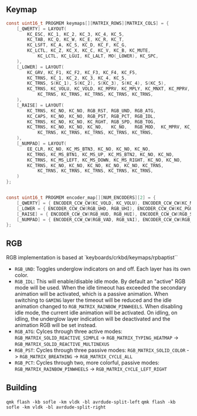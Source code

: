 ## Keymap

```c
const uint16_t PROGMEM keymaps[][MATRIX_ROWS][MATRIX_COLS] = {
	[_QWERTY] = LAYOUT(
        KC_ESC, KC_1, KC_2, KC_3, KC_4, KC_5,                                   KC_6, KC_7, KC_8, KC_9, KC_0, KC_BSPC,
        KC_TAB, KC_Q, KC_W, KC_E, KC_R, KC_T,                                   KC_Y, KC_U, KC_I, KC_O, KC_P, KC_RBRC,
        KC_LSFT, KC_A, KC_S, KC_D, KC_F, KC_G,                                  KC_H, KC_J, KC_K, KC_L, KC_SCLN, KC_QUOT,
        KC_LCTL, KC_Z, KC_X, KC_C, KC_V, KC_B, KC_MUTE,                 KC_MPLY, KC_N, KC_M, KC_COMM, KC_DOT, KC_SLSH, KC_RSFT,
            KC_LCTL, KC_LGUI, KC_LALT, MO(_LOWER), KC_SPC,                       KC_ENT, MO(_RAISE), TT(_NUMPAD), KC_LALT, KC_APP
    ),
	[_LOWER] = LAYOUT(
        KC_GRV, KC_F1, KC_F2, KC_F3, KC_F4, KC_F5,                              KC_F6, KC_F7, KC_F8, KC_F9, KC_F10, KC_F11,
        KC_TRNS, KC_1, KC_2, KC_3, KC_4, KC_5,                                  KC_6, KC_7, KC_8, KC_9, KC_0, KC_F12,
        KC_TRNS, S(KC_1), S(KC_2), S(KC_3), S(KC_4), S(KC_5),                   S(KC_6), S(KC_7), S(KC_8), S(KC_9), S(KC_0), KC_BSPC,
        KC_TRNS, KC_VOLU, KC_VOLD, KC_MPRV, KC_MPLY, KC_MNXT, KC_MPRV, KC_MNXT, KC_LBRC, KC_RBRC, KC_EQL, KC_MINS, KC_BSLS, KC_TRNS,
            KC_TRNS, KC_TRNS, KC_TRNS, KC_TRNS, KC_TRNS,                    KC_TRNS, KC_TRNS, KC_TRNS, KC_TRNS, KC_TRNS
    ),
	[_RAISE] = LAYOUT(
        KC_TRNS, KC_NO, KC_NO, RGB_RST, RGB_UND, RGB_ATG,                         KC_PSCR, KC_SCRL, KC_PAUSE, KC_NO, KC_NO, KC_BSPC,
        KC_CAPS, KC_NO, KC_NO, RGB_PST, RGB_PCT, RGB_IDL,                         KC_NO, C(KC_LEFT), KC_UP, C(KC_RGHT), KC_PGUP, KC_BSPC,
        KC_TRNS, KC_NO, KC_NO, KC_RGHT, RGB_SPD, RGB_TOG,                   KC_INS, KC_LEFT, KC_DOWN, KC_RGHT, KC_PGDN, KC_HOME,
        KC_TRNS, KC_NO, KC_NO, KC_NO,   KC_NO,   RGB_MOD,  KC_MPRV, KC_MNXT, KC_DEL, KC_NO, KC_PPLS, KC_PMNS, KC_NO, KC_END,
            KC_TRNS, KC_TRNS, KC_TRNS, KC_TRNS, KC_TRNS,                    KC_TRNS, KC_TRNS, KC_TRNS, RGB_TOG, KC_TRNS
    ),
	[_NUMPAD] = LAYOUT(
        EE_CLR, KC_NO, KC_MS_BTN3, KC_NO, KC_NO, KC_NO,                        KC_CALC, KC_NUM, KC_NO, KC_PSLS, KC_PAST, KC_MINS,
        KC_TRNS, KC_MS_BTN1, KC_MS_UP, KC_MS_BTN2, KC_NO, KC_NO,                S(KC_6), KC_P7, KC_P8, KC_P9, S(KC_8), KC_PPLS,
        KC_TRNS, KC_MS_LEFT, KC_MS_DOWN, KC_MS_RIGHT, KC_NO, KC_NO,             KC_INS, KC_P4, KC_P5, KC_P6, KC_EQL, KC_BSPC,
        KC_TRNS, KC_NO, KC_NO, KC_NO, KC_NO, KC_NO, KC_TRNS,           KC_TRNS, KC_DEL, KC_P1, KC_P2, KC_P3, KC_SLSH, KC_ENT,
            KC_TRNS, KC_TRNS, KC_TRNS, KC_TRNS, KC_TRNS,                        KC_TRNS, KC_TRNS, KC_TRNS, KC_P0, KC_PDOT
    )
};


const uint16_t PROGMEM encoder_map[][NUM_ENCODERS][2] = {
    [_QWERTY] = { ENCODER_CCW_CW(KC_VOLD, KC_VOLU), ENCODER_CCW_CW(KC_MS_WH_UP, KC_MS_WH_DOWN) },
    [_LOWER = { ENCODER_CCW_CW(RGB_UHD, RGB_UHI), ENCODER_CCW_CW(KC_PGUP, KC_PGDN) },
    [_RAISE] = { ENCODER_CCW_CW(RGB_HUD, RGB_HUI), ENCODER_CCW_CW(RGB_SAI, RGB_SAD) },
    [_NUMPAD] = { ENCODER_CCW_CW(RGB_VAD, RGB_VAI), ENCODER_CCW_CW(RGB_SPD, RGB_SPI) },
};

```


## RGB

RGB implementation is based at `keyboards/crkbd/keymaps/rpbaptist``

- `RGB_UND`: Toggles underglow indicators on and off. Each layer has its own color.
- `RGB_IDL`: This will enable/disable idle mode. By default an "active" RGB mode will be used. When the idle timeout has exceeded the secondary animation will be activated, which is a passive animation. When switching to `GAMING` layer the timeout will be reduced and the idle animation changed to `RGB_MATRIX_RAINBOW_PINWHEELS`.
   When disabling idle mode, the current idle animation will be activated.
   On idling, on idling, the underglow layer indication will be deactivated and the animation RGB will be set instead.
- `RGB_ATG`: Cylces through three active modes: `RGB_MATRIX_SOLID_REACTIVE_SIMPLE` -> `RGB_MATRIX_TYPING_HEATMAP` -> `RGB_MATRIX_SOLID_REACTIVE_MULTINEXUS`
- `RGB_PST`: Cycles through three passive modes: `RGB_MATRIX_SOLID_COLOR` -> `RGB_MATRIX_BREATHING` -> `RGB_MATRIX_CYCLE_ALL`
- `RGB_PCT`: Cycles through two, more colorful, passive modes: `RGB_MATRIX_RAINBOW_PINWHEELS` -> `RGB_MATRIX_CYCLE_LEFT_RIGHT`

## Building

 `qmk flash -kb sofle -km vldk -bl avrdude-split-left`
 `qmk flash -kb sofle -km vldk -bl avrdude-split-right`
